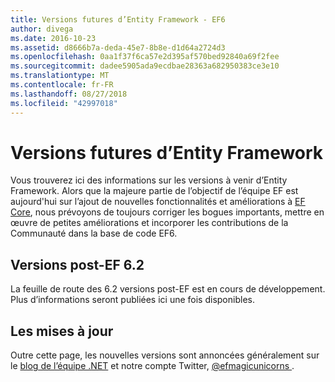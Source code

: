 ```yaml
---
title: Versions futures d’Entity Framework - EF6
author: divega
ms.date: 2016-10-23
ms.assetid: d8666b7a-deda-45e7-8b8e-d1d64a2724d3
ms.openlocfilehash: 0aa1f37f6ca57e2d395af570bed92840a69f2fee
ms.sourcegitcommit: dadee5905ada9ecdbae28363a682950383ce3e10
ms.translationtype: MT
ms.contentlocale: fr-FR
ms.lasthandoff: 08/27/2018
ms.locfileid: "42997018"
---
```

# <a name="future-versions-of-entity-framework"></a>Versions futures d’Entity Framework 
Vous trouverez ici des informations sur les versions à venir d’Entity Framework.
Alors que la majeure partie de l’objectif de l’équipe EF est aujourd'hui sur l’ajout de nouvelles fonctionnalités et améliorations à [EF Core](https://docs.microsoft.com/en-us/ef/core/index), nous prévoyons de toujours corriger les bogues importants, mettre en œuvre de petites améliorations et incorporer les contributions de la Communauté dans la base de code EF6.

## <a name="post-ef-62-releases"></a>Versions post-EF 6.2

La feuille de route des 6.2 versions post-EF est en cours de développement. Plus d’informations seront publiées ici une fois disponibles.
 
## <a name="staying-up-to-date"></a>Les mises à jour  
  
Outre cette page, les nouvelles versions sont annoncées généralement sur le [blog de l’équipe .NET](https://blogs.msdn.microsoft.com/dotnet/tag/entity-framework/) et notre compte Twitter, [ @efmagicunicorns ](http://twitter.com/efmagicunicorns).
  